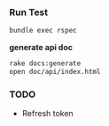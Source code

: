 ### Run Test

```bash
bundle exec rspec
```

**generate api doc**

```bash
rake docs:generate
open doc/api/index.html
```


### TODO

- Refresh token